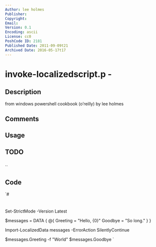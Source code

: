 ```yaml
---
Author: lee holmes
Publisher: 
Copyright: 
Email: 
Version: 0.1
Encoding: ascii
License: cc0
PoshCode ID: 2181
Published Date: 2011-09-09t21
Archived Date: 2016-05-17t17
---
```


# invoke-localizedscript.p - 

## Description

from windows powershell cookbook (o’reilly) by lee holmes

## Comments



## Usage



## TODO



## 

``

## Code

`#
 #
 Set-StrictMode -Version Latest
 
 $messages = DATA {
     @{
         Greeting = "Hello, {0}"
         Goodbye = "So long."
     }
 }
 
 Import-LocalizedData messages -ErrorAction SilentlyContinue
 
 $messages.Greeting -f "World"
 $messages.Goodbye
`

